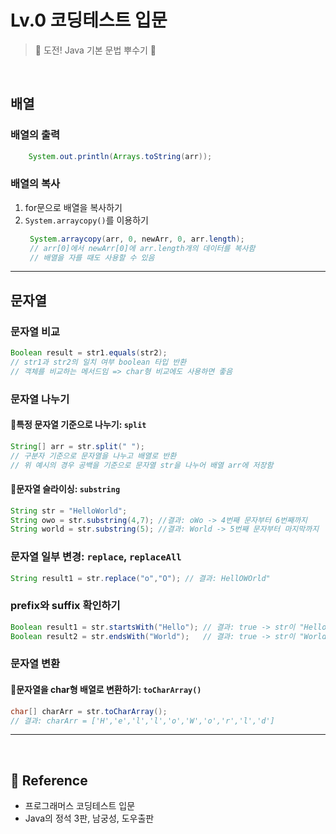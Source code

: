 # Lv.0 코딩테스트 입문
> 🐣 도전! Java 기본 문법 뿌수기 🐣

<br>

## 배열  
### 배열의 출력
```Java
    System.out.println(Arrays.toString(arr));
```
### 배열의 복사
1. for문으로 배열을 복사하기
2. `System.arraycopy()`를 이용하기
   ```Java
    System.arraycopy(arr, 0, newArr, 0, arr.length);
    // arr[0]에서 newArr[0]에 arr.length개의 데이터를 복사함
    // 배열을 자를 때도 사용할 수 있음
    ```

----
## 문자열
### 문자열 비교
```Java
Boolean result = str1.equals(str2); 
// str1과 str2의 일치 여부 boolean 타입 반환
// 객체를 비교하는 메서드임 => char형 비교에도 사용하면 좋음
```
### 문자열 나누기
#### 🔸특정 문자열 기준으로 나누기: `split`
```Java
String[] arr = str.split(" ");
// 구분자 기준으로 문자열을 나누고 배열로 반환
// 위 예시의 경우 공백을 기준으로 문자열 str을 나누어 배열 arr에 저장함
```
#### 🔸문자열 슬라이싱: `substring`
```Java
String str = "HelloWorld";
String owo = str.substring(4,7); //결과: oWo -> 4번째 문자부터 6번째까지
String world = str.substring(5); //결과: World -> 5번째 문자부터 마지막까지
```

### 문자열 일부 변경: `replace`, `replaceAll`
```Java
String result1 = str.replace("o","O"); // 결과: HellOWOrld"
```
### prefix와 suffix 확인하기
```Java
Boolean result1 = str.startsWith("Hello"); // 결과: true -> str이 "Hello"로 시작하는가?
Boolean result2 = str.endsWith("World");   // 결과: true -> str이 "World"로 끝나는가?
```

### 문자열 변환
#### 🔸문자열을 char형 배열로 변환하기: `toCharArray()`
```Java
char[] charArr = str.toCharArray();
// 결과: charArr = ['H','e','l','l','o','W','o','r','l','d']
```
----

<br>

## 📕 Reference
- 프로그래머스 코딩테스트 입문
- Java의 정석 3판, 남궁성, 도우출판